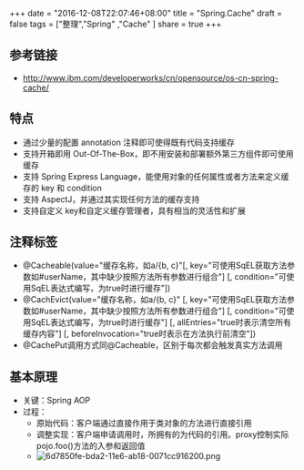 +++
date = "2016-12-08T22:07:46+08:00"
title = "Spring.Cache"
draft = false
tags = ["整理","Spring" ,"Cache" ]
share = true
+++


## 参考链接
- http://www.ibm.com/developerworks/cn/opensource/os-cn-spring-cache/

## 特点
- 通过少量的配置 annotation 注释即可使得既有代码支持缓存
- 支持开箱即用 Out-Of-The-Box，即不用安装和部署额外第三方组件即可使用缓存
- 支持 Spring Express Language，能使用对象的任何属性或者方法来定义缓存的 key 和 condition
- 支持 AspectJ，并通过其实现任何方法的缓存支持
- 支持自定义 key和自定义缓存管理者，具有相当的灵活性和扩展

## 注释标签
- @Cacheable(value="缓存名称，如a/{b, c}"[, key="可使用SqEL获取方法参数如#userName，其中缺少按照方法所有参数进行组合"] [, condition="可使用SqEL表达式编写，为true时进行缓存"])
- @CachEvict(value="缓存名称，如a/{b, c}" [, key="可使用SqEL获取方法参数如#userName，其中缺少按照方法所有参数进行组合"] [, condition="可使用SqEL表达式编写，为true时进行缓存"] [, allEntries="true时表示清空所有缓存内容"] [, beforeInvocation="true时表示在方法执行前清空"])
- @CachePut调用方式同@Cacheable，区别于每次都会触发真实方法调用

## 基本原理
- 关键：Spring AOP
- 过程：
    - 原始代码：客户端通过直接作用于类对象的方法进行直接引用
    - 调整实现：客户端申请调用时，所拥有的为代码的引用。proxy控制实际pojo.foo()方法的入参和返回值
    - ![6d7850fe-bda2-11e6-ab18-0071cc916200.png](http://7xsy59.com1.z0.glb.clouddn.com/6d7850fe-bda2-11e6-ab18-0071cc916200.png)
